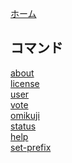 [ホーム](https://github.com/NamagomiNetwork/Namagomi-bot/wiki)

## コマンド

[about](https://github.com/NamagomiNetwork/Namagomi-bot/wiki/command_about)<br>
[license](https://github.com/NamagomiNetwork/Namagomi-bot/wiki/command_license)<br>
[user](https://github.com/NamagomiNetwork/Namagomi-bot/wiki/command_user)<br>
[vote](https://github.com/NamagomiNetwork/Namagomi-bot/wiki/command_vote)<br>
[omikuji](https://github.com/NamagomiNetwork/Namagomi-bot/wiki/command_omikuji)<br>
[status](https://github.com/NamagomiNetwork/Namagomi-bot/wiki/command_status)<br>
[help](https://github.com/NamagomiNetwork/Namagomi-bot/wiki/command_help)<br>
[set-prefix](https://github.com/NamagomiNetwork/Namagomi-bot/wiki/command_set-prefix)<br>
